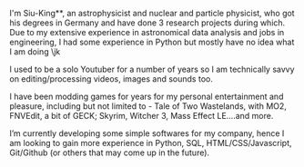 I'm Siu-King**, an astrophysicist and nuclear and particle physicist, who got his degrees in Germany and have done 3 research projects during which. 
Due to my extensive experience in astronomical data analysis and jobs in engineering, I had some experience in Python but mostly have no idea what I am doing \jk

I used to be a solo Youtuber for a number of years so I am technically savvy on editing/processing videos, images and sounds too.

I have been modding games for years for my personal entertainment and pleasure, including but not limited to - Tale of Two Wastelands, with MO2, FNVEdit, a bit of GECK; Skyrim, Witcher 3, Mass Effect LE....and more.

I’m currently developing some simple softwares for my company, hence I am looking to gain more experience in Python, SQL, HTML/CSS/Javascript, Git/Github (or others that may come up in the future).

<!---
siuking666/siuking666 is a ✨ special ✨ repository because its `README.md` (this file) appears on your GitHub profile.
You can click the Preview link to take a look at your changes.
--->
